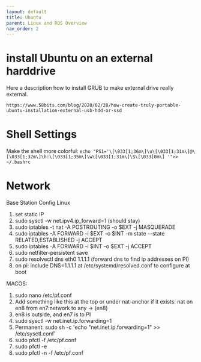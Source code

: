 ```yaml
---
layout: default
title: Ubuntu
parent: Linux and ROS Overview
nav_order: 2
---
```


# install Ubuntu on an external harddrive
Here a description how to install GRUB to make external drive really external.

`https://www.58bits.com/blog/2020/02/28/how-create-truly-portable-ubuntu-installation-external-usb-hdd-or-ssd`


# Shell Settings

Make the shell more colorful:
`echo "PS1='\[\033[1;36m\]\u\[\033[1;31m\]@\[\033[1;32m\]\h:\[\033[1;35m\]\w\[\033[1;31m\]\$\[\033[0m\] '">> ~/.bashrc`



# Network
Base Station Config Linux
1. set static IP
2. sudo sysctl -w net.ipv4.ip_forward=1 (should stay)
3. sudo iptables -t nat -A POSTROUTING -o $EXT -j MASQUERADE
4. sudo iptables -A FORWARD -i $EXT -o $INT -m state --state RELATED,ESTABLISHED -j ACCEPT
5. sudo iptables -A FORWARD -i $INT -o $EXT -j ACCEPT
6. sudo netfilter-persistent save
7. sudo resolvectl dns eth0 1.1.1.1 (forward dns to find ip addresses on PI)
8. on pi: include DNS=1.1.1.1 at /etc/systemd/resolved.conf to configure at boot

MACOS:
1. sudo nano /etc/pf.conf
2. Add something like this at the top or under nat-anchor if it exists: nat on en8 from en7:network to any -> (en8)
3. en8 is outside, and en7 is to PI
3. sudo sysctl -w net.inet.ip.forwarding=1
4. Permanent: sudo sh -c 'echo "net.inet.ip.forwarding=1" >> /etc/sysctl.conf'
5. sudo pfctl -f /etc/pf.conf
6. sudo pfctl -e
7. sudo pfctl -n -f /etc/pf.conf